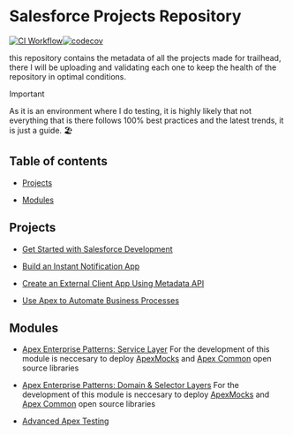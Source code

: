 # Salesforce Projects Repository

[![CI Workflow](https://github.com/JordanParra96/Salesforce_Projects/workflows/CI/badge.svg)](https://github.com/JordanParra96/Salesforce_Projects/actions?query=workflow%3ACI)[![codecov](https://codecov.io/gh/JordanParra96/Salesforce_Projects/branch/main/graph/badge.svg)](https://codecov.io/gh/JordanParra96/Salesforce_Projects)

this repository contains the metadata of all the projects made for trailhead, there I will be uploading and validating each one to keep the health of the repository in optimal conditions.

> [!IMPORTANT]
> As it is an environment where I do testing, it is highly likely that not everything that is there follows 100% best practices and the latest trends, it is just a guide. 🏖️

## Table of contents

- [Projects](#projects)

- [Modules](#modules)

## Projects

- [Get Started with Salesforce Development](https://trailhead.salesforce.com/content/learn/projects/get-started-with-salesforce-development)

- [Build an Instant Notification App](https://trailhead.salesforce.com/content/learn/projects/workshop-platform-events)

- [Create an External Client App Using Metadata API](https://trailhead.salesforce.com/content/learn/projects/create-an-external-client-app-using-metadata-api)

- [Use Apex to Automate Business Processes](https://trailhead.salesforce.com/content/learn/projects/use-apex-to-automate-business-processes)

## Modules

- [Apex Enterprise Patterns: Service Layer](https://trailhead.salesforce.com/content/learn/modules/apex_patterns_sl)
  For the development of this module is neccesary to deploy [ApexMocks](https://githubsfdeploy.herokuapp.com/?owner=apex-enterprise-patterns&repo=fflib-apex-mocks) and [Apex Common](https://githubsfdeploy.herokuapp.com/?owner=apex-enterprise-patterns&repo=fflib-apex-common) open source libraries

- [Apex Enterprise Patterns: Domain & Selector Layers](https://trailhead.salesforce.com/content/learn/modules/apex_patterns_dsl)
  For the development of this module is neccesary to deploy [ApexMocks](https://githubsfdeploy.herokuapp.com/?owner=apex-enterprise-patterns&repo=fflib-apex-mocks) and [Apex Common](https://githubsfdeploy.herokuapp.com/?owner=apex-enterprise-patterns&repo=fflib-apex-common) open source libraries

- [Advanced Apex Testing](https://trailhead.salesforce.com/content/learn/modules/unit-testing-on-the-lightning-platform)
